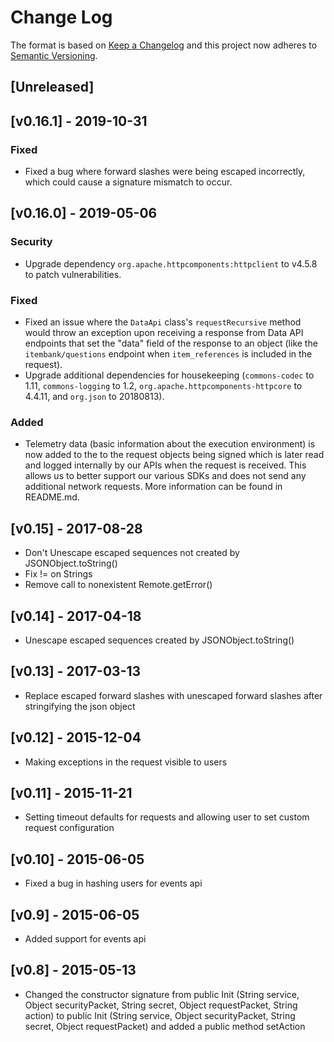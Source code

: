 # Change Log

The format is based on [Keep a Changelog](http://keepachangelog.com/en/1.0.0/)
and this project now adheres to [Semantic
Versioning](http://semver.org/spec/v2.0.0.html).

## [Unreleased]

## [v0.16.1] - 2019-10-31
### Fixed
* Fixed a bug where forward slashes were being escaped incorrectly, which could cause a signature mismatch to occur.

## [v0.16.0] - 2019-05-06
### Security
* Upgrade dependency `org.apache.httpcomponents:httpclient` to v4.5.8 to patch vulnerabilities.

### Fixed
* Fixed an issue where the `DataApi` class's `requestRecursive` method would throw an exception upon receiving a response from Data API endpoints that set the "data" field of the response to an object (like the `itembank/questions` endpoint when `item_references` is included in the request).
* Upgrade additional dependencies for housekeeping (`commons-codec` to 1.11, `commons-logging` to 1.2, `org.apache.httpcomponents-httpcore` to 4.4.11, and `org.json` to 20180813).

### Added
* Telemetry data (basic information about the execution environment) is now added to the to the request objects being signed which is later read and logged internally by our APIs when the request is received. This allows us to better support our various SDKs and does not send any additional network requests. More information can be found in README.md.

## [v0.15] - 2017-08-28

* Don't Unescape escaped sequences not created by JSONObject.toString()
* Fix != on Strings
* Remove call to nonexistent Remote.getError()

## [v0.14] - 2017-04-18

* Unescape escaped sequences created by JSONObject.toString()

## [v0.13] - 2017-03-13

* Replace escaped forward slashes with unescaped forward slashes after stringifying the json object

## [v0.12] - 2015-12-04

* Making exceptions in the request visible to users

## [v0.11] - 2015-11-21

* Setting timeout defaults for requests and allowing user to set custom request configuration

## [v0.10] - 2015-06-05

* Fixed a bug in hashing users for events api

## [v0.9] - 2015-06-05

* Added support for events api

## [v0.8] - 2015-05-13

* Changed the constructor signature from public Init (String service, Object securityPacket, String secret, Object requestPacket, String action) to public Init (String service, Object securityPacket, String secret, Object requestPacket) and added a public method setAction
